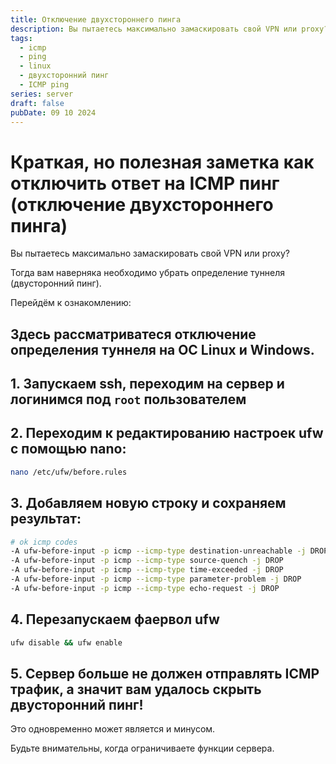 ```yaml
---
title: Отключение двухстороннего пинга
description: Вы пытаетесь максимально замаскировать свой VPN или proxy? Тогда вам наверняка необходимо убрать определение туннеля (двусторонний пинг).
tags:
  - icmp
  - ping
  - linux
  - двухсторонний пинг
  - ICMP ping
series: server
draft: false
pubDate: 09 10 2024
---
```

# Краткая, но полезная заметка как отключить ответ на ICMP пинг (отключение двухстороннего пинга)
Вы пытаетесь максимально замаскировать свой VPN или proxy? 

Тогда вам наверняка необходимо убрать определение туннеля (двусторонний пинг).

Перейдём к ознакомлению:

## Здесь рассматриватеся отключение определения туннеля на OC Linux и Windows.

## 1. Запускаем ssh, переходим на сервер и логинимся под `root` пользователем

## 2. Переходим к редактированию настроек **ufw** c помощью nano: 

```bash
nano /etc/ufw/before.rules
```

## 3. Добавляем новую строку и сохраняем результат:

```bash
# ok icmp codes
-A ufw-before-input -p icmp --icmp-type destination-unreachable -j DROP
-A ufw-before-input -p icmp --icmp-type source-quench -j DROP
-A ufw-before-input -p icmp --icmp-type time-exceeded -j DROP
-A ufw-before-input -p icmp --icmp-type parameter-problem -j DROP
-A ufw-before-input -p icmp --icmp-type echo-request -j DROP
```

## 4. Перезапускаем фаервол ufw
```bash
ufw disable && ufw enable
```

## 5. Сервер больше не должен отправлять ICMP трафик, а значит вам удалось скрыть двусторонний пинг!

Это одновременно может является и минусом.

Будьте внимательны, когда ограничиваете функции сервера.
 